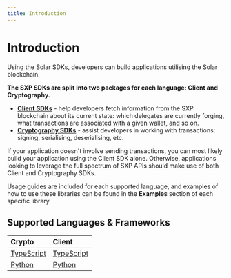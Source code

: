 ```yaml
---
title: Introduction
---
```


# Introduction

Using the Solar SDKs, developers can build applications utilising the Solar blockchain.

**The SXP SDKs are split into two packages for each language: Client and Cryptography.**

* **[Client SDKs](guidelines/client.md)** - help developers fetch information from the SXP blockchain about its current state: which delegates are currently forging, what transactions are associated with a given wallet, and so on.
* **[Cryptography SDKs](guidelines/crypto.md)** - assist developers in working with transactions: signing, serialising, deserialising, etc.

If your application doesn't involve sending transactions, you can most likely build your application using the Client SDK alone. Otherwise, applications looking to leverage the full spectrum of SXP APIs should make use of both Client and Cryptography SDKs.

Usage guides are included for each supported language, and examples of how to use these libraries can be found in the **Examples** section of each specific library.

## Supported Languages & Frameworks

| Crypto                                          | Client                                          |
| :---------------------------------------------- | :---------------------------------------------- |
| [TypeScript](typescript/crypto/getting-started) | [TypeScript](typescript/client/getting-started) |
| [Python](python/crypto/getting-started)         | [Python](python/client/getting-started)         |
